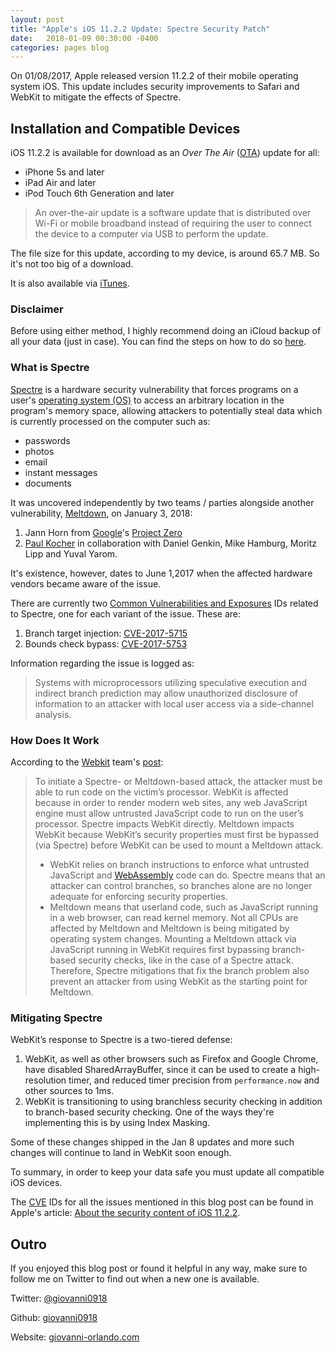 ```yaml
---
layout: post  
title: "Apple's iOS 11.2.2 Update: Spectre Security Patch"  
date:   2018-01-09 00:30:00 -0400  
categories: pages blog  
---
```


On 01/08/2017, Apple released version 11.2.2 of their mobile operating system iOS. This update includes security improvements to Safari and WebKit to mitigate the effects of Spectre.

## Installation and Compatible Devices

iOS 11.2.2 is available for download as an _Over The Air_ ([OTA](https://en.wikipedia.org/wiki/Over-the-air_programming#Smartphones)) update for all:

* iPhone 5s and later  
* iPad Air and later  
* iPod Touch 6th Generation and later  

> An over-the-air update is a software update that is distributed over Wi-Fi or mobile broadband instead of requiring the user to connect the device to a computer via USB to perform the update.

The file size for this update, according to my device, is around 65.7 MB. So it's not too big of a download.

It is also available via [iTunes](https://support.apple.com/en-us/HT204204).

### Disclaimer

Before using either method, I highly recommend doing an iCloud backup of all your data (just in case). You can find the steps on how to do so [here](https://support.apple.com/en-us/HT203977).

### What is Spectre

[Spectre](https://spectreattack.com/) is a hardware security vulnerability that forces programs on a user's [operating system (OS)](https://wiki-offline.jakearchibald.com/wiki/Operating_system) to access an arbitrary location in the program's memory space, allowing attackers to potentially steal data which is currently processed on the computer such as: 

- passwords  
- photos  
- email  
- instant messages  
- documents  

It was uncovered independently by two teams / parties alongside another vulnerability, [Meltdown](https://wiki-offline.jakearchibald.com/wiki/Meltdown_(security_vulnerability)), on January 3, 2018:
1. Jann Horn from [Google](https://wiki-offline.jakearchibald.com/wiki/Google)'s [Project Zero](https://googleprojectzero.blogspot.com/2018/01/reading-privileged-memory-with-side.html)
2. [Paul Kocher](https://wiki-offline.jakearchibald.com/wiki/Paul_Kocher) in collaboration with Daniel Genkin, Mike Hamburg, Moritz Lipp and Yuval Yarom.

It's existence, however, dates to June 1,2017 when the affected hardware vendors became aware of the issue.

There are currently two [Common Vulnerabilities and Exposures](https://wiki-offline.jakearchibald.com/wiki/Common_Vulnerabilities_and_Exposures) IDs related to Spectre, one for each variant of the issue. These are:
1. Branch target injection: [CVE-2017-5715](https://cve.mitre.org/cgi-bin/cvename.cgi?name=CVE-2017-5715)
2. Bounds check bypass: [CVE-2017-5753](https://cve.mitre.org/cgi-bin/cvename.cgi?name=CVE-2017-5753)

Information regarding the issue is logged as:
> Systems with microprocessors utilizing speculative execution and indirect branch prediction may allow unauthorized disclosure of information to an attacker with local user access via a side-channel analysis. 

### How Does It Work

According to the [Webkit](https://webkit.org/) team's [post](https://webkit.org/blog/8048/what-spectre-and-meltdown-mean-for-webkit/): 

> To initiate a Spectre- or Meltdown-based attack, the attacker must be able to run code on the victim’s processor. WebKit is affected because in order to render modern web sites, any web JavaScript engine must allow untrusted JavaScript code to run on the user’s processor. Spectre impacts WebKit directly. Meltdown impacts WebKit because WebKit’s security properties must first be bypassed (via Spectre) before WebKit can be used to mount a Meltdown attack.
  > - WebKit relies on branch instructions to enforce what untrusted JavaScript and [WebAssembly](https://wiki-offline.jakearchibald.com/wiki/WebAssembly) code can do. Spectre means that an attacker can control branches, so branches alone are no longer adequate for enforcing security properties.
  > - Meltdown means that userland code, such as JavaScript running in a web browser, can read kernel memory. Not all CPUs are affected by Meltdown and Meltdown is being mitigated by operating system changes. Mounting a Meltdown attack via JavaScript running in WebKit requires first bypassing branch-based security checks, like in the case of a Spectre attack. Therefore, Spectre mitigations that fix the branch problem also prevent an attacker from using WebKit as the starting point for Meltdown.

### Mitigating Spectre

WebKit’s response to Spectre is a two-tiered defense:

1. WebKit, as well as other browsers such as Firefox and Google Chrome, have disabled SharedArrayBuffer, since it can be used to create a high-resolution timer, and reduced timer precision from `performance.now` and other sources to 1ms.
2. WebKit is transitioning to using branchless security checking in addition to branch-based security checking. One of the ways they're implementing this is by using Index Masking.

Some of these changes shipped in the Jan 8 updates and more such changes will continue to land in WebKit soon enough. 

To summary, in order to keep your data safe you must update all compatible iOS devices.

The [CVE](http://cve.mitre.org/about/) IDs for all the issues mentioned in this blog post can be found in Apple's article: [About the security content of iOS 11.2.2](https://support.apple.com/en-us/HT208401).  

## Outro

If you enjoyed this blog post or found it helpful in any way, make sure to follow me on Twitter to find out when a new one is available.

Twitter: [@giovanni0918](https://twitter.com/giovanni0918)

Github: [giovanni0918](https://github.com/giovanni0918)

Website: [giovanni-orlando.com](https://giovanni-orlando.com)